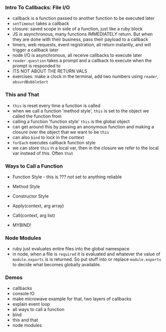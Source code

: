 ### Intro To Callbacks: File I/O
* callback is a function passed to another function to be executed later
* `setTimeout` takes a callback
* closure: saved scope in side of a function, just like a ruby block
* JS is asynchronous, many functions IMMEDIATELY return. But when they
  are done with their business, pass their payload to a callback
* timers, web requests, event registration, all return instantly, and
  will trigger a callback later
* node I/O is asynchronous, all receive callbacks to execute later
* `reader.question` takes a prompt and a callback to execute when the
  prompt is responded to
* ITS NOT ABOUT THE RETURN VALS
* exercises: make a clock in the terminal, add two numbers using
  `reader`, `absurdBubbleSort`

### This and That
* `this` is reset every time a function is called
* when we call a function 'method style', `this` is set to the object we
  called the function from
* calling a function 'function style' `this` is the global object
* can get around this by passing an anonymous function and making a
  closure over the object that we want to be `this`
* can also `bind` to lock in the context
* `forEach` executes callback function style
* we can store `this` in a local var, then in the closure we refer to
  the local var instead of this. Often `that`

### Ways to Call a Function
* Function Style - this is ??? not set to anything reliable
* Method Style  
* Constructor Style
* Apply(context, arg array)
* Call(context, arg list)

* MYBIND!

### Node Modules
* ruby just evaluates entire files into the global namespace
* in node, when a file is `required` it is evaluated and whatever the
  value of `module.exports` is is returned. So put stuff into or replace
  `module.exports` to decide what becomes globally available.

### Demos
* callbacks
* console IO
* make microwave example for that, two layers of callbacks
* explain event loop
* all ways to call a function
* bind
* this and that
* node modules
